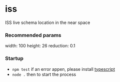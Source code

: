 # iss

ISS live schema location in the near space

### Recommended params
width: 100
height: 26
reduction: 0.1

### Startup
- `npm test` if an error appen, please install [typescript](https://www.typescriptlang.org/download)
- `node .` then to start the process 
